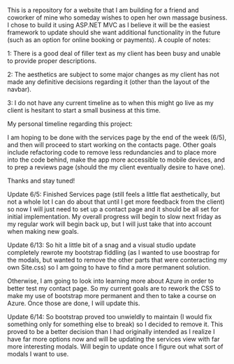 This is a repository for a website that I am building for a friend and coworker of mine who someday wishes to open her own massage business.  I chose to build it using ASP.NET MVC as I believe it will be the easiest framework to update should she want additional functionality in the future (such as an option for online booking or payments).  A couple of notes:

1: There is a good deal of filler text as my client has been busy and unable to provide proper descriptions.

2: The aesthetics are subject to some major changes as my client has not made any definitive decisions regarding it (other than the layout of the navbar).

3: I do not have any current timeline as to when this might go live as my client is hesitant to start a small business at this time.


My personal timeline regarding this project:
  
  I am hoping to be done with the services page by the end of the week (6/5), and then will proceed to start working on the contacts page.
  Other goals include refactoring code to remove less redundancies and to place more into the code behind, make the app more accessible to   mobile devices, and to prep a reviews page (should the my client eventually desire to have one).
  
Thanks and stay tuned!

Update 6/5:
Finished Services page (still feels a little flat aesthetically, but not a whole lot I can do about that until I get more feedback from the client) so now I will just need to set up a contact page and it should be all set for initial implementation.  My overall progress will begin to slow next friday as my regular work will begin back up, but I will just take that into account when making new goals.

Update 6/13:
So hit a little bit of a snag and a visual studio update completely rewrote my bootstrap fiddling (as I wanted to use boostrap for the modals, but wanted to remove the other parts that were conteracting my own Site.css) so I am going to have to find a more permanent solution.  

Otherwise, I am going to look into learning more about Azure in order to better test my contact page.  So my current goals are to rework the CSS to make my use of bootstrap more permanent and then to take a course on Azure.  Once those are done, I will update this. 

Update 6/14:
So bootstrap proved too unwieldly to maintain (I would fix something only for something else to break) so I decided to remove it.  This proved to be a better decision than I had originally intended as I realize I have far more options now and will be updating the services view with far more interesting modals.  Will begin to update once I figure out what sort of modals I want to use.  
